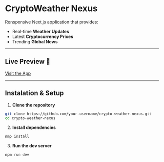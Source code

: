 # CryptoWeather Nexus

Rensponsive Next.js application that provides:

- Real-time **Weather Updates**
- Latest **Cryptocurrency Prices**
- Trending **Global News**

---

## Live Preview 🚀

[Visit the App](https://crypto-weather-nexus-taupe.vercel.app/)

---

## Instalation & Setup

1. **Clone the repository**
```bash
git clone https://github.com/your-username/crypto-weather-nexus.git
cd crypto-weather-nexus

```
2. **Install dependencies**
 ```bash
 nmp install 

```
3. **Run the dev server**
```bash
npm run dev

